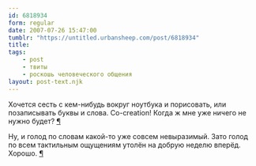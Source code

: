 ```yaml
---
id: 6818934
form: regular
date: 2007-07-26 15:47:00
tumblr: "https://untitled.urbansheep.com/post/6818934"
title:
tags:
    - post
    - твиты
    - роскошь человеческого общения
layout: post-text.njk
---
```


<p>Хочется сесть с кем-нибудь вокруг ноутбука и порисовать, или позаписывать буквы и слова. Co-creation! Когда ж мне уже ничего не нужно будет? <a href="http://twitter.com/urbansheep/statuses/169476442">¶</a></p>

<p>Ну, и голод по словам какой-то уже совсем невыразимый. Зато голод по всем тактильным ощущениям утолён на добрую неделю вперёд. Хорошо. <a href="http://twitter.com/urbansheep/statuses/169477272">¶</a></p>

